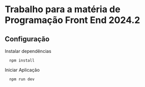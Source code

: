 # Trabalho para a matéria de Programação Front End 2024.2

## Configuração
Instalar dependências
```shell
  npm install
```
Iniciar Aplicação
```shell
  npm run dev
```
